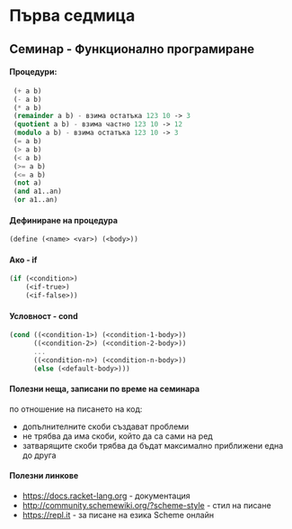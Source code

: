# Първа седмица 
## Семинар - Функционално програмиране
#### Процедури:
```scheme 
 (+ a b) 
 (- a b)
 (* a b)
 (remainder a b) - взима остатъка 123 10 -> 3
 (quotient a b) - взима частно 123 10 -> 12
 (modulo a b) - взима остатъка 123 10 -> 3
 (= a b)
 (> a b)
 (< a b)
 (>= a b)
 (<= a b)
 (not a)
 (and a1..an)
 (or a1..an)
```
#### Дефиниране на процедура
```scheme
(define (<name> <var>) (<body>))
```
#### Ако - if
```scheme
(if (<condition>)
    (<if-true>)
    (<if-false>))
```
#### Условност - cond
```scheme
(cond ((<condition-1>) (<condition-1-body>))
      ((<condition-2>) (<condition-2-body>))
      ...
      ((<condition-n>) (<condition-n-body>))
      (else (<default-body>)))
```
#### Полезни неща, записани по време на семинара
по отношение на писането на код:
* допълнителните скоби създават проблеми
* не трябва да има скоби, който да са сами на ред
* затварящите скоби трябва да бъдат максимално приближени една до друга
#### Полезни линкове
* https://docs.racket-lang.org - документация
* http://community.schemewiki.org/?scheme-style - стил на писане
* https://repl.it - за писане на езика Scheme онлайн

